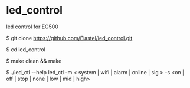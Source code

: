 # led_control
led control for EG500

$ git clone https://github.com/Elastel/led_control.git

$ cd led_control

$ make clean && make

$ ./led_ctl --help
led_ctl -m < system | wifi | alarm | online | sig > -s <on | off | stop | none | low | mid | high>
